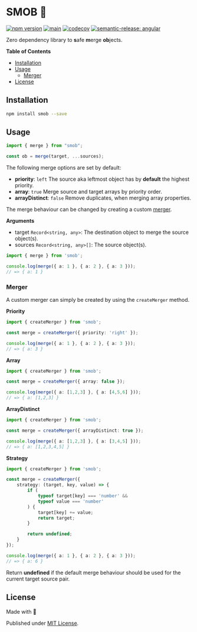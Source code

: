 # SMOB 🧪

[![npm version](https://badge.fury.io/js/smob.svg)](https://badge.fury.io/js/smob)
[![main](https://github.com/tada5hi/smob/actions/workflows/main.yml/badge.svg)](https://github.com/tada5hi/smob/actions/workflows/main.yml)
[![codecov](https://codecov.io/gh/tada5hi/smob/branch/master/graph/badge.svg?token=0VL41WO0CG)](https://codecov.io/gh/tada5hi/smob)
[![semantic-release: angular](https://img.shields.io/badge/semantic--release-angular-e10079?logo=semantic-release)](https://github.com/semantic-release/semantic-release)

Zero dependency library to **s**afe **m**erge **ob**jects.

**Table of Contents**

- [Installation](#installation)
- [Usage](#usage)
  - [Merger](#merger)
- [License](#license)

## Installation

```bash
npm install smob --save
```

## Usage

```typescript
import { merge } from "smob";

const ob = merge(target, ...sources);
```

The following merge options are set by default:
- **priority**: `left`
  The source aka leftmost object has by **default** the highest priority.
- **array**: `true`
  Merge source and target arrays by priority order.
- **arrayDistinct**: `false` Remove duplicates, when merging array properties.

The merge behaviour can be changed by creating a custom [merger](#merger).

**Arguments**
- target `Record<string, any>`: The destination object to merge the source object(s).
- sources `Record<string, any>[]`: The source object(s).

```typescript
import { merge } from 'smob';

console.log(merge({ a: 1 }, { a: 2 }, { a: 3 }));
// => { a: 1 }
```

### Merger

A custom merger can simply be created by using the `createMerger` method.

**Priority**
```typescript
import { createMerger } from 'smob';

const merge = createMerger({ priority: 'right' });

console.log(merge({ a: 1 }, { a: 2 }, { a: 3 }));
// => { a: 3 }
```

**Array**
```typescript
import { createMerger } from 'smob';

const merge = createMerger({ array: false });

console.log(merge({ a: [1,2,3] }, { a: [4,5,6] }));
// => { a: [1,2,3] }
```

**ArrayDistinct**
```typescript
import { createMerger } from 'smob';

const merge = createMerger({ arrayDistinct: true });

console.log(merge({ a: [1,2,3] }, { a: [3,4,5] }));
// => { a: [1,2,3,4,5] }
```

**Strategy**
```typescript
import { createMerger } from 'smob';

const merge = createMerger({
    strategy: (target, key, value) => {
        if (
            typeof target[key] === 'number' &&
            typeof value === 'number'
        ) {
            target[key] += value;
            return target;
        }

        return undefined;
    }
});

console.log(merge({ a: 1 }, { a: 2 }, { a: 3 }));
// => { a: 6 }
```

Return **undefined** if the default merge behaviour should be used for the current target source pair.

## License

Made with 💚

Published under [MIT License](./LICENSE).

